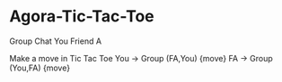 # Agora-Tic-Tac-Toe

Group Chat
You
Friend A

Make a move in Tic Tac Toe
You -> Group (FA,You)
{move}
FA -> Group (You,FA)
{move}

